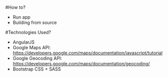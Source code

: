#How to?
* Run app
* Building from source

#Technologies Used?
* AngularJS
* Google Maps API: https://developers.google.com/maps/documentation/javascript/tutorial
* Google Geocoding API: https://developers.google.com/maps/documentation/geocoding/
* Bootstrap CSS + SASS